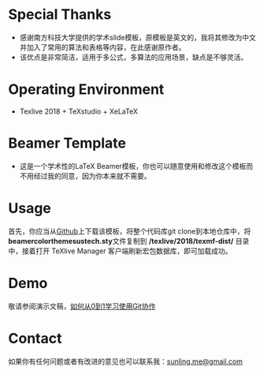 # Special Thanks 
* 感谢南方科技大学提供的学术slide模板，原模板是英文的，我将其修改为中文并加入了常用的算法和表格等内容，在此感谢原作者。
* 该优点是非常简洁，适用于多公式，多算法的应用场景，缺点是不够灵活。

# Operating Environment
* Texlive 2018 + TeXstudio + XeLaTeX

# Beamer Template
* 这是一个学术性的LaTeX Beamer模板，你也可以随意使用和修改这个模板而不用经过我的同意，因为你本来就不需要。

# Usage

首先，你应当从[Github](https://github.com/YiZhiXiaoGuLI/Latex-Beamer-Template)上下载该模板，将整个代码库git clone到本地仓库中，将**beamercolorthemesustech.sty**文件复制到 **/texlive/2018/texmf-dist/** 目录中，接着打开 TeXlive Manager 客户端刷新宏包数据库，即可加载成功。

# Demo

敬请参阅演示文稿，[如何从0到1学习使用Git协作]()


# Contact 

如果你有任何问题或者有改进的意见也可以联系我：sunling.me@gmail.com
